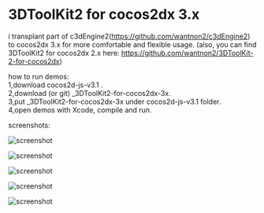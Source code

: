 3DToolKit2 for cocos2dx 3.x  
===========================  
i transplant part of c3dEngine2(https://github.com/wantnon2/c3dEngine2) to cocos2dx 3.x for more comfortable and flexible usage.  (also, you can find 3DToolKit2 for cocos2dx 2.x here: https://github.com/wantnon2/3DToolKit-2-for-cocos2dx)   
  
how to run demos:   
1,download cocos2d-js-v3.1 .   
2,download (or git) _3DToolKit2-for-cocos2dx-3x.  
3,put _3DToolKit2-for-cocos2dx-3x under cocos2d-js-v3.1 folder.  
4,open demos with Xcode, compile and run.  

screenshots:  
  
![screenshot](https://raw.githubusercontent.com/wantnon2/_3DToolKit2-for-cocos2dx-3x/master/screenshots/demo1.png)   

![screenshot](https://raw.githubusercontent.com/wantnon2/_3DToolKit2-for-cocos2dx-3x/master/screenshots/demo2.png)   

![screenshot](https://raw.githubusercontent.com/wantnon2/_3DToolKit2-for-cocos2dx-3x/master/screenshots/demo3-1.png)   

![screenshot](https://raw.githubusercontent.com/wantnon2/_3DToolKit2-for-cocos2dx-3x/master/screenshots/demo3-2.png)   

![screenshot](https://raw.githubusercontent.com/wantnon2/_3DToolKit2-for-cocos2dx-3x/master/screenshots/demo4.png)   



